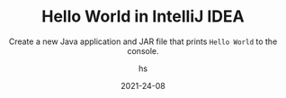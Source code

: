 ---
date: 2021-24-08
title: Hello World in IntelliJ IDEA
technologies: [java]
topics: [gettingstarted]
author: hs
subtitle: Create a new Java application and JAR file that prints `Hello World` to the console. 
thumbnail: ./thumbnail.png
tutorialItems:
  - /tutorials/hello-world/creating-a-new-project/
  - /tutorials/hello-world/creating-a-package-and-class/
  - /tutorials/hello-world/compiling-and-running/
  - /tutorials/hello-world/packaging-the-application/
  - /tutorials/hello-world/creating-a-run-configuration/
  - /tutorials/hello-world/making-a-change/
  - /tutorials/hello-world/summary-and-shortcuts/
---